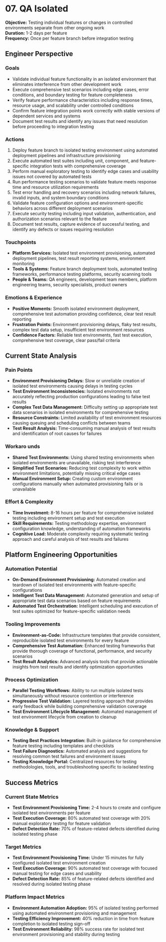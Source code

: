 # 07. QA Isolated

**Objective:** Testing individual features or changes in controlled environments separate from other ongoing work  
**Duration:** 1-2 days per feature  
**Frequency:** Once per feature branch before integration testing

## Engineer Perspective

### Goals
- Validate individual feature functionality in an isolated environment that eliminates interference from other development work
- Execute comprehensive test scenarios including edge cases, error conditions, and boundary testing for feature completeness
- Verify feature performance characteristics including response times, resource usage, and scalability under controlled conditions
- Confirm feature integration points work correctly with stable versions of dependent services and systems
- Document test results and identify any issues that need resolution before proceeding to integration testing

### Actions
1. Deploy feature branch to isolated testing environment using automated deployment pipelines and infrastructure provisioning
2. Execute automated test suites including unit, component, and feature-specific integration tests with comprehensive coverage
3. Perform manual exploratory testing to identify edge cases and usability issues not covered by automated tests
4. Run performance testing scenarios to validate feature meets response time and resource utilization requirements
5. Test error handling and recovery scenarios including network failures, invalid inputs, and system boundary conditions
6. Validate feature configuration options and environment-specific behaviors across different deployment scenarios
7. Execute security testing including input validation, authentication, and authorization scenarios relevant to the feature
8. Document test results, capture evidence of successful testing, and identify any defects or issues requiring resolution

### Touchpoints
- **Platform Services:** Isolated test environment provisioning, automated deployment pipelines, test result reporting systems, environment monitoring
- **Tools & Systems:** Feature branch deployment tools, automated testing frameworks, performance testing platforms, security scanning tools
- **People & Teams:** QA engineers, development team members, platform engineering teams, security specialists, product owners

### Emotions & Experience
- **Positive Moments:** Smooth isolated environment deployment, comprehensive test automation providing confidence, clear test result reporting
- **Frustration Points:** Environment provisioning delays, flaky test results, complex test data setup, insufficient test environment resources
- **Confidence Factors:** Reliable test environments, fast test execution, comprehensive test coverage, clear pass/fail criteria

## Current State Analysis

### Pain Points
- **Environment Provisioning Delays:** Slow or unreliable creation of isolated test environments causing delays in testing cycles
- **Test Environment Inconsistencies:** Isolated environments not accurately reflecting production configurations leading to false test results
- **Complex Test Data Management:** Difficulty setting up appropriate test data scenarios in isolated environments for comprehensive testing
- **Resource Constraints:** Limited availability of test environment resources causing queuing and scheduling conflicts between teams
- **Test Result Analysis:** Time-consuming manual analysis of test results and identification of root causes for failures

### Workaro unds
- **Shared Test Environments:** Using shared testing environments when isolated environments are unavailable, risking test interference
- **Simplified Test Scenarios:** Reducing test complexity to work within environment limitations, potentially missing critical edge cases
- **Manual Environment Setup:** Creating custom environment configurations manually when automated provisioning fails or is unavailable

### Effort & Complexity
- **Time Investment:** 8-16 hours per feature for comprehensive isolated testing including environment setup and test execution
- **Skill Requirements:** Testing methodology expertise, environment configuration knowledge, understanding of automation frameworks
- **Cognitive Load:** Moderate complexity requiring systematic testing approach and careful analysis of test results and failures

## Platform Engineering Opportunities

### Automation Potential
- **On-Demand Environment Provisioning:** Automated creation and teardown of isolated test environments with feature-specific configurations
- **Intelligent Test Data Management:** Automated generation and setup of appropriate test data scenarios based on feature requirements
- **Automated Test Orchestration:** Intelligent scheduling and execution of test suites optimized for feature-specific validation needs

### Tooling Improvements
- **Environment-as-Code:** Infrastructure templates that provide consistent, reproducible isolated test environments for every feature
- **Comprehensive Test Automation:** Enhanced testing frameworks that provide thorough coverage of functional, performance, and security scenarios
- **Test Result Analytics:** Advanced analysis tools that provide actionable insights from test results and identify optimization opportunities

### Process Optimization
- **Parallel Testing Workflows:** Ability to run multiple isolated tests simultaneously without resource contention or interference
- **Progressive Test Validation:** Layered testing approach that provides early feedback while building comprehensive validation coverage
- **Test Environment Lifecycle Management:** Automated management of test environment lifecycle from creation to cleanup

### Knowledge & Support
- **Testing Best Practices Integration:** Built-in guidance for comprehensive feature testing including templates and checklists
- **Test Failure Diagnostics:** Automated analysis and suggestions for resolving common test failures and environment issues
- **Testing Knowledge Portal:** Centralized resources for testing methodologies, tools, and troubleshooting specific to isolated testing

## Success Metrics

### Current State Metrics
- **Test Environment Provisioning Time:** 2-4 hours to create and configure isolated test environments per feature
- **Test Execution Coverage:** 80% automated test coverage with 20% manual exploratory testing for feature validation
- **Defect Detection Rate:** 70% of feature-related defects identified during isolated testing phase

### Target Metrics
- **Test Environment Provisioning Time:** Under 15 minutes for fully configured isolated test environment creation
- **Test Execution Coverage:** 90% automated test coverage with focused manual testing for edge cases and usability
- **Defect Detection Rate:** 85% of feature-related defects identified and resolved during isolated testing phase

### Platform Impact Metrics
- **Environment Automation Adoption:** 95% of isolated testing performed using automated environment provisioning and management
- **Testing Efficiency Improvement:** 40% reduction in time from feature completion to isolated testing sign-off
- **Test Environment Reliability:** 98% success rate for isolated test environment provisioning and stability during testing